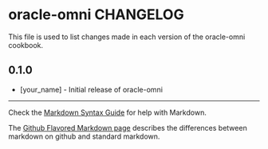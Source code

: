 oracle-omni CHANGELOG
=====================

This file is used to list changes made in each version of the oracle-omni cookbook.

0.1.0
-----
- [your_name] - Initial release of oracle-omni

- - -
Check the [Markdown Syntax Guide](http://daringfireball.net/projects/markdown/syntax) for help with Markdown.

The [Github Flavored Markdown page](http://github.github.com/github-flavored-markdown/) describes the differences between markdown on github and standard markdown.
